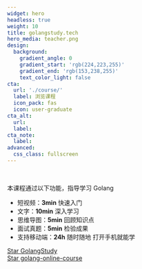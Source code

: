 ```yaml
---
widget: hero
headless: true
weight: 10
title: golangstudy.tech
hero_media: teacher.png
design:
  background:
    gradient_angle: 0
    gradient_start: 'rgb(224,223,255)'
    gradient_end: 'rgb(153,238,255)'
    text_color_light: false
cta:
  url: './course/'
  label: 浏览课程
  icon_pack: fas
  icon: user-graduate
cta_alt:
  url:
  label:
cta_note:
  label:
advanced:
  css_class: fullscreen
---
```


<br>

本课程通过以下功能，指导学习 Golang

- 短视频：**3min** 快速入门
- 文字：**10min** 深入学习
- 思维导图：**5min** 回顾知识点
- 面试真题：**5min** 检验成果
- 支持移动端：**24h** 随时随地 打开手机就能学

<a class="github-button" href="https://github.com/cnymw/GolangStudy" data-icon="octicon-star" data-size="large" data-show-count="true" aria-label="Star GolangStudy">Star GolangStudy</a>
<br>
<a class="github-button" href="https://github.com/cnymw/golang-online-course" data-icon="octicon-star" data-size="large" data-show-count="true" aria-label="Star golang-online-course">Star golang-online-course</a>
<script async defer src="https://buttons.github.io/buttons.js"></script>
